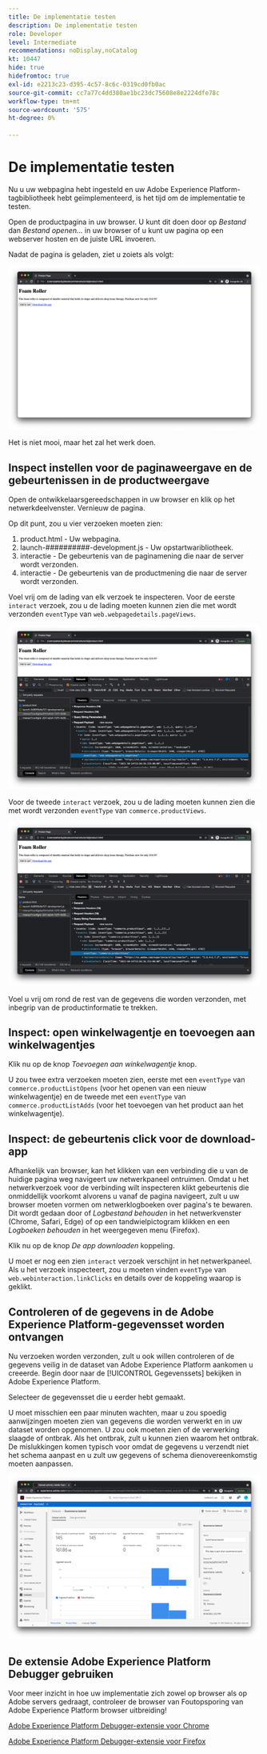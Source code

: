 ```yaml
---
title: De implementatie testen
description: De implementatie testen
role: Developer
level: Intermediate
recommendations: noDisplay,noCatalog
kt: 10447
hide: true
hidefromtoc: true
exl-id: e2213c23-d395-4c57-8c6c-0319cd0fb0ac
source-git-commit: cc7a77c4dd380ae1bc23dc75608e8e2224dfe78c
workflow-type: tm+mt
source-wordcount: '575'
ht-degree: 0%

---
```


# De implementatie testen

Nu u uw webpagina hebt ingesteld en uw Adobe Experience Platform-tagbibliotheek hebt geïmplementeerd, is het tijd om de implementatie te testen.

Open de productpagina in uw browser. U kunt dit doen door op _Bestand_ dan _Bestand openen..._ in uw browser of u kunt uw pagina op een webserver hosten en de juiste URL invoeren.

Nadat de pagina is geladen, ziet u zoiets als volgt:

![Webpagina](../../assets/implementation-strategy/webpage.png)

Het is niet mooi, maar het zal het werk doen.

## Inspect instellen voor de paginaweergave en de gebeurtenissen in de productweergave

Open de ontwikkelaarsgereedschappen in uw browser en klik op het netwerkdeelvenster. Vernieuw de pagina.

Op dit punt, zou u vier verzoeken moeten zien:

1. product.html - Uw webpagina.
2. launch-##########-development.js - Uw opstartwaribliotheek.
3. interactie - De gebeurtenis van de paginamening die naar de server wordt verzonden.
4. interactie - De gebeurtenis van de productmening die naar de server wordt verzonden.

Voel vrij om de lading van elk verzoek te inspecteren. Voor de eerste `interact` verzoek, zou u de lading moeten kunnen zien die met wordt verzonden `eventType` van `web.webpagedetails.pageViews`.

![Verzoek om inspectie van paginaweergave](../../assets/implementation-strategy/webpage-page-viewed-inspection.png)

Voor de tweede `interact` verzoek, zou u de lading moeten kunnen zien die met wordt verzonden `eventType` van `commerce.productViews`.

![Verzoek om inspectie van de productweergave](../../assets/implementation-strategy/webpage-product-view-inspection.png)

Voel u vrij om rond de rest van de gegevens die worden verzonden, met inbegrip van de productinformatie te trekken.

## Inspect: open winkelwagentje en toevoegen aan winkelwagentjes

Klik nu op de knop _Toevoegen aan winkelwagentje_ knop.

U zou twee extra verzoeken moeten zien, eerste met een `eventType` van `commerce.productListOpens` (voor het openen van een nieuw winkelwagentje) en de tweede met een `eventType` van `commerce.productListAdds` (voor het toevoegen van het product aan het winkelwagentje).

## Inspect: de gebeurtenis click voor de download-app

Afhankelijk van browser, kan het klikken van een verbinding die u van de huidige pagina weg navigeert uw netwerkpaneel ontruimen. Omdat u het netwerkverzoek voor de verbinding wilt inspecteren klikt gebeurtenis die onmiddellijk voorkomt alvorens u vanaf de pagina navigeert, zult u uw browser moeten vormen om netwerklogboeken over pagina&#39;s te bewaren. Dit wordt gedaan door of _Logbestand behouden_ in het netwerkvenster (Chrome, Safari, Edge) of op een tandwielpictogram klikken en een _Logboeken behouden_ in het weergegeven menu (Firefox).

Klik nu op de knop _De app downloaden_ koppeling.

U moet er nog een zien `interact` verzoek verschijnt in het netwerkpaneel. Als u het verzoek inspecteert, zou u moeten vinden `eventType` van `web.webinteraction.linkClicks` en details over de koppeling waarop is geklikt.

## Controleren of de gegevens in de Adobe Experience Platform-gegevensset worden ontvangen

Nu verzoeken worden verzonden, zult u ook willen controleren of de gegevens veilig in de dataset van Adobe Experience Platform aankomen u creeerde. Begin door naar de [!UICONTROL Gegevenssets] bekijken in Adobe Experience Platform.

Selecteer de gegevensset die u eerder hebt gemaakt.

U moet misschien een paar minuten wachten, maar u zou spoedig aanwijzingen moeten zien van gegevens die worden verwerkt en in uw dataset worden opgenomen. U zou ook moeten zien of de verwerking slaagde of ontbrak. Als het ontbrak, zult u kunnen zien waarom het ontbrak. De mislukkingen komen typisch voor omdat de gegevens u verzendt niet het schema aanpast en u zult uw gegevens of schema dienovereenkomstig moeten aanpassen.

![Gegevensset-opname](../../assets/implementation-strategy/dataset-ingestion.png)

## De extensie Adobe Experience Platform Debugger gebruiken

Voor meer inzicht in hoe uw implementatie zich zowel op browser als op Adobe servers gedraagt, controleer de browser van Foutopsporing van Adobe Experience Platform browser uitbreiding!

[Adobe Experience Platform Debugger-extensie voor Chrome](https://chrome.google.com/webstore/detail/adobe-experience-platform/bfnnokhpnncpkdmbokanobigaccjkpob)

[Adobe Experience Platform Debugger-extensie voor Firefox](https://addons.mozilla.org/en-US/firefox/addon/adobe-experience-platform-dbg/)
